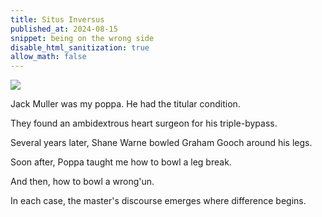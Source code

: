```yaml
---
title: Situs Inversus
published_at: 2024-08-15
snippet: being on the wrong side
disable_html_sanitization: true
allow_math: false
---
```


<img style="background: transparent" src="240815/situs_inversus.png" />

Jack Muller was my poppa. He had the titular condition.

They found an ambidextrous heart surgeon for his triple-bypass.

Several years later, Shane Warne bowled Graham Gooch around his legs.

Soon after, Poppa taught me how to bowl a leg break. 

And then, how to bowl a wrong'un.

<!-- Can you bowl a wrong'un? -->

In each case, the master's discourse emerges where difference begins.

<!-- After all, one never fully knows now does one now does one now does one -->

